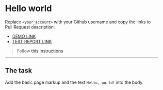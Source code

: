 # Hello world
Replace `<your_account>` with your Github username and copy the links to Pull Request description:
- [DEMO LINK](https://GoDfreE25.github.io/layout_hello-world/)
- [TEST REPORT LINK](https:/GoDfreE25.github.io/layout_hello-world/report/html_report/)

> Follow [this instructions](https://mate-academy.github.io/layout_task-guideline/#how-to-solve-the-layout-tasks-on-github)
___

## The task
Add the basic page markup and the text `Hello, world!` into the body.

